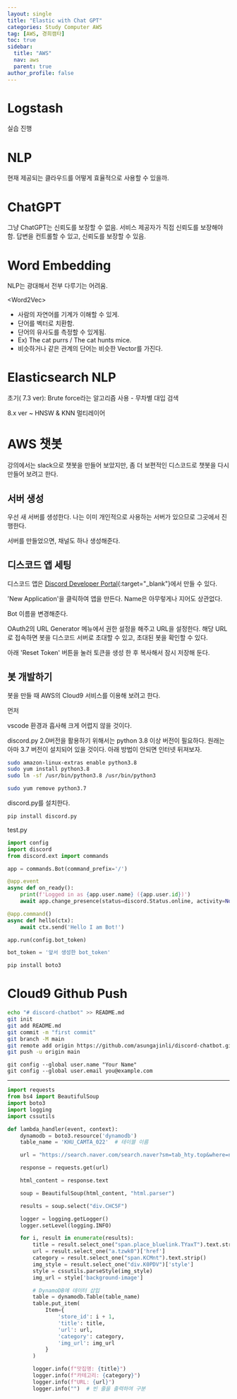 ```yaml
---
layout: single
title: "Elastic with Chat GPT"
categories: Study Computer AWS
tag: [AWS, 경희캠타]
toc: true
sidebar:
  title: "AWS"
  nav: aws
  parent: true
author_profile: false
---
```

# Logstash
실습 진행

# NLP

현재 제공되는 클라우드를 어떻게 효율적으로 사용할 수 있을까.

# ChatGPT

그냥 ChatGPT는 신뢰도를 보장할 수 없음.
서비스 제공자가 직접 신뢰도를 보장해야 함.
답변을 컨트롤할 수 있고, 신뢰도를 보장할 수 있음.

# Word Embedding

NLP는 광대해서 전부 다루기는 어려움.

\<Word2Vec\>
- 사람의 자연어를 기계가 이해할 수 있게.
- 단어를 벡터로 치환함.
- 단어의 유사도를 측정할 수 있게됨.
- Ex\) The cat purrs / The cat hunts mice.
- 비슷하거나 같은 관계의 단어는 비슷한 Vector를 가진다.

# Elasticsearch NLP

초기( 7.3 ver): Brute force라는 알고리즘 사용 - 무차별 대입 검색

8.x ver ~ HNSW & KNN 멀티레이어


# AWS 챗봇

강의에서는 slack으로 챗봇을 만들어 보았지만, 좀 더 보편적인 디스코드로 챗봇을 다시 만들어 보려고 한다.

## 서버 생성

우선 새 서버를 생성한다. 나는 이미 개인적으로 사용하는 서버가 있으므로 그곳에서 진행한다.

서버를 만들었으면, 채널도 하나 생성해준다.

## 디스코드 앱 세팅

디스코드 앱은 [Discord Developer Portal](https://discord.com/developers/docs/intro){:target="_blank"}에서 만들 수 있다.

'New Application'을 클릭하여 앱을 만든다. Name은 아무렇게나 지어도 상관없다.

Bot 이름을 변경해준다.

OAuth2의 URL Generator 메뉴에서 권한 설정을 해주고 URL을 설정한다. 해당 URL로 접속하면 봇을 디스코드 서버로 초대할 수 있고, 초대된 봇을 확인할 수 있다.

아래 'Reset Token' 버튼을 눌러 토큰을 생성 한 후 복사해서 잠시 저장해 둔다.

## 봇 개발하기

봇을 만들 때 AWS의 Cloud9 서비스를 이용해 보려고 한다.

먼저

vscode 환경과 흡사해 크게 어렵지 않을 것이다.

<!-- 파이썬으로 디스코드 봇을 개발하기 위해선 [pycord](https://docs.pycord.dev/en/stable/index.html){:target="_blank"}를 사용해야한다. -->
discord.py 2.0버전을 활용하기 위해서는 python 3.8 이상 버전이 필요하다. 원래는 아마 3.7 버전이 설치되어 있을 것이다. 아래 방법이 안되면 인터넷 뒤져보자.
```bash
sudo amazon-linux-extras enable python3.8
sudo yum install python3.8
sudo ln -sf /usr/bin/python3.8 /usr/bin/python3
```
```bash
sudo yum remove python3.7
```

discord.py를 설치한다.
```bash
pip install discord.py
```

test.py
```python
import config
import discord
from discord.ext import commands

app = commands.Bot(command_prefix='/')

@app.event
async def on_ready():
    print(f'Logged in as {app.user.name} ({app.user.id})')
    await app.change_presence(status=discord.Status.online, activity=None)

@app.command()
async def hello(ctx):
    await ctx.send('Hello I am Bot!')

app.run(config.bot_token)
```

```python
bot_token = '앞서 생성한 bot_token'
```

```bash
pip install boto3
```


# Cloud9 Github Push
<!-- [Cloud9 to Github](https://docs.aws.amazon.com/ko_kr/cloud9/latest/user-guide/using-gitpanel.html){:target="_blank"} -->
```bash
echo "# discord-chatbot" >> README.md
git init
git add README.md
git commit -m "first commit"
git branch -M main
git remote add origin https://github.com/asungajinli/discord-chatbot.git
git push -u origin main
```
    git config --global user.name "Your Name"
    git config --global user.email you@example.com


---

```python
import requests
from bs4 import BeautifulSoup
import boto3
import logging
import cssutils

def lambda_handler(event, context):
    dynamodb = boto3.resource('dynamodb')
    table_name = 'KHU_CAMTA_022'  # 테이블 이름

    url = "https://search.naver.com/search.naver?sm=tab_hty.top&where=nexearch&query=%ED%95%B4%EC%9A%B4%EB%8C%80+%EB%A7%9B%EC%A7%91&oquery=%ED%98%84%EC%9E%AC+%EC%9C%84%EC%B9%98+%EC%A3%BC%EB%B3%80+%EB%A7%9B%EC%A7%91&tqi=i7hAYdp0JXossQtaN6Rsssssswd-435668"

    response = requests.get(url)

    html_content = response.text

    soup = BeautifulSoup(html_content, "html.parser")

    results = soup.select("div.CHC5F")

    logger = logging.getLogger()
    logger.setLevel(logging.INFO)

    for i, result in enumerate(results):
        title = result.select_one("span.place_bluelink.TYaxT").text.strip()
        url = result.select_one("a.tzwk0")['href']
        category = result.select_one("span.KCMnt").text.strip()
        img_style = result.select_one("div.K0PDV")['style']
        style = cssutils.parseStyle(img_style)
        img_url = style['background-image']

        # DynamoDB에 데이터 삽입
        table = dynamodb.Table(table_name)
        table.put_item(
            Item={
                'store_id': i + 1,
                'title': title,
                'url': url,
                'category': category,
                'img_url': img_url
            }
        )

        logger.info(f"맛집명: {title}")
        logger.info(f"카테고리: {category}")
        logger.info(f"URL: {url}")
        logger.info("")  # 빈 줄을 출력하여 구분
```
